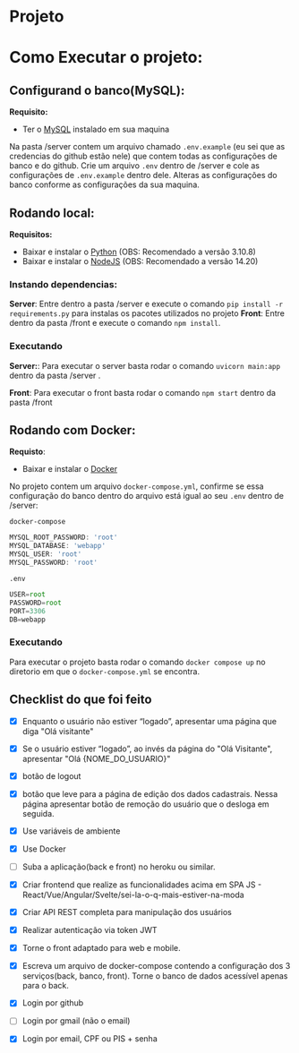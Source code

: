 # Projeto

# Como Executar o projeto:

## Configurand o banco(MySQL):

**Requisito:**
- Ter o [MySQL](https://www.mysql.com/downloads/) instalado em sua maquina

Na pasta /server contem um arquivo chamado `.env.example` (eu sei que as credencias do github estão nele) que contem todas as configurações de banco e do github. Crie um arquivo `.env` dentro de /server e cole as configurações de `.env.example` dentro dele. Alteras as configurações do banco conforme as configurações da sua maquina.

## Rodando local:
**Requisitos:**
- Baixar e instalar o [Python](https://www.python.org/downloads/) (OBS: Recomendado a versão 3.10.8)
- Baixar e instalar o [NodeJS](https://nodejs.org/en/) (OBS: Recomendado a versão 14.20)

### Instando dependencias:
**Server**: 
Entre dentro a pasta /server e execute o comando `pip install -r requirements.py` para instalas os pacotes utilizados no projeto
**Front**: Entre dentro da pasta /front e execute o comando `npm install`.

### Executando
**Server:**: Para executar o server basta rodar o comando `uvicorn main:app` dentro da pasta /server .

**Front**: Para executar o front basta rodar o comando `npm start` dentro da pasta /front


## Rodando com Docker:

**Requisto**:
- Baixar e instalar o [Docker](https://www.docker.com/products/docker-desktop/)

No projeto contem um arquivo `docker-compose.yml`, confirme se essa configuração do banco dentro do arquivo está igual ao seu `.env` dentro de /server:

`docker-compose`
```js
MYSQL_ROOT_PASSWORD: 'root'
MYSQL_DATABASE: 'webapp'
MYSQL_USER: 'root'
MYSQL_PASSWORD: 'root'
```
``.env``
```js
USER=root
PASSWORD=root
PORT=3306
DB=webapp
```

### Executando
Para executar o projeto basta rodar o comando `docker compose up` no diretorio em que o `docker-compose.yml` se encontra.

## Checklist do que foi feito

- [x] Enquanto o usuário não estiver “logado”, apresentar uma página que diga "Olá
visitante"

- [x] Se o usuário estiver “logado”, ao invés da página do "Olá Visitante", apresentar
"Olá {NOME_DO_USUARIO}"

- [x] botão de logout

- [x] botão que leve para a página de edição dos dados cadastrais. Nessa
página apresentar botão de remoção do usuário que o desloga em
seguida.

- [x] Use variáveis de ambiente

- [x]  Use Docker

- [ ] Suba a aplicação(back e front) no heroku ou similar.

- [x] Criar frontend que realize as funcionalidades acima em SPA JS -
React/Vue/Angular/Svelte/sei-la-o-q-mais-estiver-na-moda

- [x] Criar API REST completa para manipulação dos usuários

- [x] Realizar autenticação via token JWT

- [x] Torne o front adaptado para web e mobile.

- [x] Escreva um arquivo de docker-compose contendo a configuração dos 3
serviços(back, banco, front). Torne o banco de dados acessível apenas para o
back.

- [x] Login por github
- [ ] Login por gmail (não o email)
- [x] Login por email, CPF ou PIS + senha
